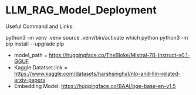 # LLM_RAG_Model_Deployment

Useful Command and Links:

python3 -m venv .venv
source .venv/bin/activate
which python
python3 -m pip install --upgrade pip

- model_path = https://huggingface.co/TheBloke/Mistral-7B-Instruct-v0.1-GGUF
- Kaggle Datatset link = https://www.kaggle.com/datasets/harshsinghal/nlp-and-llm-related-arxiv-papers
- Embedding Model: https://huggingface.co/BAAI/bge-base-en-v1.5




